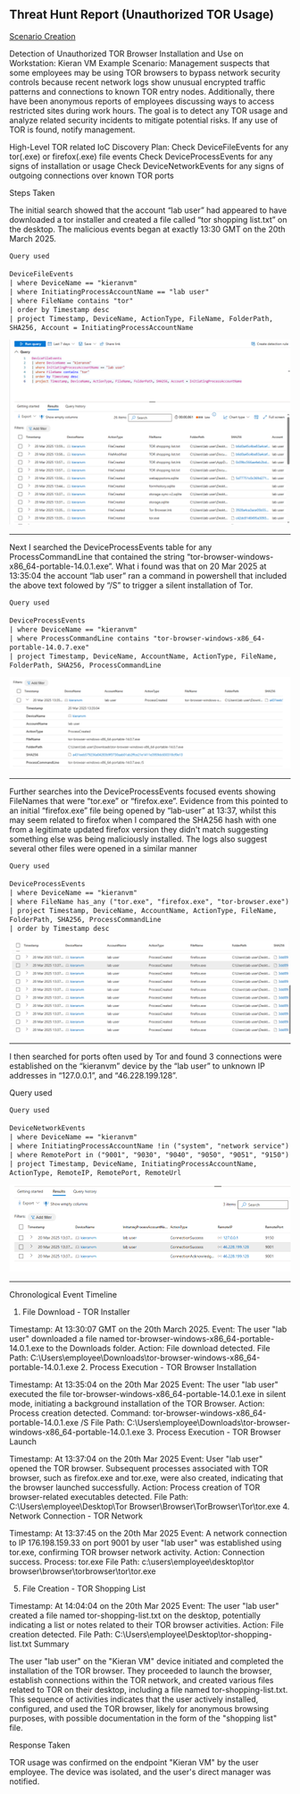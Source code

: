## Threat Hunt Report (Unauthorized TOR Usage)

[Scenario Creation](Threat-Hunting-Scenario.md)

Detection of Unauthorized TOR Browser Installation and Use on Workstation: Kieran VM
Example Scenario:
Management suspects that some employees may be using TOR browsers to bypass network security controls because recent network logs show unusual encrypted traffic patterns and connections to known TOR entry nodes. Additionally, there have been anonymous reports of employees discussing ways to access restricted sites during work hours. The goal is to detect any TOR usage and analyze related security incidents to mitigate potential risks. If any use of TOR is found, notify management.


High-Level TOR related IoC Discovery Plan:
Check DeviceFileEvents for any tor(.exe) or firefox(.exe) file events
Check DeviceProcessEvents for any signs of installation or usage
Check DeviceNetworkEvents for any signs of outgoing connections over known TOR ports

Steps Taken

The initial search showed that the account “lab user” had appeared to have downloaded a tor installer and created a file called “tor shopping list.txt” on the desktop. The malicious events began at exactly 13:30 GMT on the 20th March 2025.

```kql
Query used

DeviceFileEvents
| where DeviceName == "kieranvm"
| where InitiatingProcessAccountName == "lab user"
| where FileName contains "tor"
| order by Timestamp desc 
| project Timestamp, DeviceName, ActionType, FileName, FolderPath, SHA256, Account = InitiatingProcessAccountName
```

![](InitialQuery.png)




___


Next I searched the DeviceProcessEvents table for any ProcessCommandLine that contained the string “tor-browser-windows-x86_64-portable-14.0.1.exe”. What i found was that on 20 Mar 2025 at 13:35:04 the account “lab user” ran a command in powershell that included the above text folowed by “/S” to trigger a silent installation of Tor.


```kql
Query used

DeviceProcessEvents
| where DeviceName == "kieranvm"
| where ProcessCommandLine contains "tor-browser-windows-x86_64-portable-14.0.7.exe"
| project Timestamp, DeviceName, AccountName, ActionType, FileName, FolderPath, SHA256, ProcessCommandLine
```


![Query Reseults](Query2.png)
___


Further searches into the DeviceProcessEvents focused events showing FileNames that were “tor.exe” or “firefox.exe”. Evidence from this pointed to an initial “firefox.exe” file being opened by “lab-user” at 13:37, whilst this may seem related to firefox when I compared the SHA256 hash with one from a legitimate updated firefox version they didn't match suggesting something else was being maliciously installed. The logs also suggest several other files were opened in a similar manner


```kql
Query used

DeviceProcessEvents
| where DeviceName == "kieranvm"
| where FileName has_any ("tor.exe", "firefox.exe", "tor-browser.exe")
| project Timestamp, DeviceName, AccountName, ActionType, FileName, FolderPath, SHA256, ProcessCommandLine
| order by Timestamp desc 
```


![Query Reseults](Query3.png)
___


I then searched for ports often used by Tor and found 3 connections were established on the “kieranvm” device by the “lab user” to unknown IP addresses in “127.0.0.1”, and “46.228.199.128”.

Query used

```kql
Query used

DeviceNetworkEvents
| where DeviceName == "kieranvm"
| where InitiatingProcessAccountName !in ("system", "network service")
| where RemotePort in ("9001", "9030", "9040", "9050", "9051", "9150")
| project Timestamp, DeviceName, InitiatingProcessAccountName, ActionType, RemoteIP, RemotePort, RemoteUrl
```


![Query Reseults](Query4.png)

---


Chronological Event Timeline

1. File Download - TOR Installer

Timestamp: At 13:30:07 GMT on the 20th March 2025.
Event: The user "lab user" downloaded a file named tor-browser-windows-x86_64-portable-14.0.1.exe to the Downloads folder.
Action: File download detected.
File Path: C:\Users\employee\Downloads\tor-browser-windows-x86_64-portable-14.0.1.exe
2. Process Execution - TOR Browser Installation

Timestamp:  At 13:35:04 on the 20th Mar 2025
Event: The user "lab user" executed the file tor-browser-windows-x86_64-portable-14.0.1.exe in silent mode, initiating a background installation of the TOR Browser.
Action: Process creation detected.
Command: tor-browser-windows-x86_64-portable-14.0.1.exe /S
File Path: C:\Users\employee\Downloads\tor-browser-windows-x86_64-portable-14.0.1.exe
3. Process Execution - TOR Browser Launch

Timestamp: At 13:37:04 on the 20th Mar 2025
Event: User "lab user" opened the TOR browser. Subsequent processes associated with TOR browser, such as firefox.exe and tor.exe, were also created, indicating that the browser launched successfully.
Action: Process creation of TOR browser-related executables detected.
File Path: C:\Users\employee\Desktop\Tor Browser\Browser\TorBrowser\Tor\tor.exe
4. Network Connection - TOR Network

Timestamp: At 13:37:45 on the 20th Mar 2025
Event: A network connection to IP 176.198.159.33 on port 9001 by user "lab user" was established using tor.exe, confirming TOR browser network activity.
Action: Connection success.
Process: tor.exe
File Path: c:\users\employee\desktop\tor browser\browser\torbrowser\tor\tor.exe

5. File Creation - TOR Shopping List

Timestamp: At 14:04:04 on the 20th Mar 2025
Event: The user "lab user" created a file named tor-shopping-list.txt on the desktop, potentially indicating a list or notes related to their TOR browser activities.
Action: File creation detected.
File Path: C:\Users\employee\Desktop\tor-shopping-list.txt
Summary

The user "lab user" on the "Kieran VM" device initiated and completed the installation of the TOR browser. They proceeded to launch the browser, establish connections within the TOR network, and created various files related to TOR on their desktop, including a file named tor-shopping-list.txt. This sequence of activities indicates that the user actively installed, configured, and used the TOR browser, likely for anonymous browsing purposes, with possible documentation in the form of the "shopping list" file.

Response Taken

TOR usage was confirmed on the endpoint "Kieran VM" by the user employee. The device was isolated, and the user's direct manager was notified.
